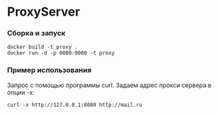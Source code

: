 # ProxyServer
### Сборка и запуск

```shell
docker build -t proxy .
docker run -d -p 8080:8080 -t proxy
```
### Пример использования

Запрос с помощью программы curl. Задаем адрес прокси сервера в опции -x:
```shell
curl -x http://127.0.0.1:8080 http://mail.ru
```
